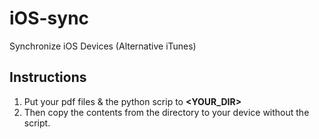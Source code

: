 # iOS-sync
Synchronize iOS Devices (Alternative iTunes)


## Instructions

1. Put your pdf files & the python scrip to **<YOUR_DIR>**
2. Then copy the contents from the directory to your device without the script.
